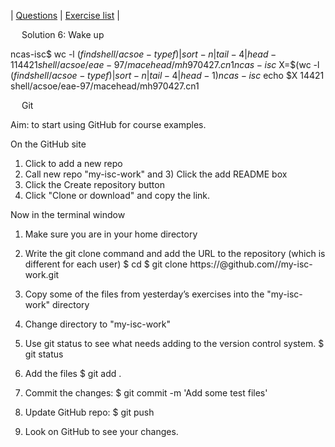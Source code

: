 | [Questions](shell_exercise6_wakeup_git.md) | [Exercise list](shell_exercise_index.md) |



 
Solution 6: Wake up



ncas-isc$ wc -l $(find shell/acsoe -type f) |sort -n  |tail -4| head -1
14421 shell/acsoe/eae-97/macehead/mh970427.cn1
ncas-isc$ X=$(wc -l $(find shell/acsoe -type f) |sort -n  |tail -4| head -1)
ncas-isc$ echo $X
14421 shell/acsoe/eae-97/macehead/mh970427.cn1


 
Git

Aim: to start using GitHub for course examples.

On the GitHub site
1)  Click to add a new repo
2)  Call new repo "my-isc-work" and 3) Click the add README box
4)	Click the Create repository button
5)	Click "Clone or download" and copy the link.

Now in the terminal window
1)	Make sure you are in your home directory
2)	Write the git clone command and add the URL to the repository (which is different for each user)
$ cd 
$ git clone https://<username>@github.com/<username>/my-isc-work.git

3)	Copy some of the files from yesterday’s exercises into the "my-isc-work" directory
4)	Change directory to "my-isc-work"
5)	Use git status to see what needs adding to the version control system.
$ git status
6)	Add the files
$ git add .
7)	Commit the changes: 
$ git commit -m 'Add some test files'
8)	Update GitHub repo: 
$ git push 
9)	Look on GitHub to see your changes.

 